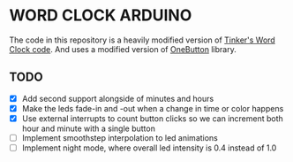 # WORD CLOCK ARDUINO

The code in this repository is a heavily modified version of 
[Tinker's Word Clock code](http://www.instructables.com/id/Tinkers-Word-Clock-REVISITED-NOW-110-More-AWESOME-/). 
And uses a modified version of [OneButton](https://github.com/mathertel/OneButton) library.

## TODO
- [x] Add second support alongside of minutes and hours
- [x] Make the leds fade-in and -out when a change in time or color happens
- [x] Use external interrupts to count button clicks so we can increment both hour and minute with a single button
- [ ] Implement smoothstep interpolation to led animations
- [ ] Implement night mode, where overall led intensity is 0.4 instead of 1.0